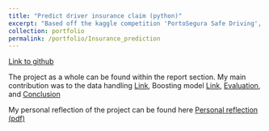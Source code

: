 ```yaml
---
title: "Predict driver insurance claim (python)"
excerpt: "Based off the kaggle competition 'PortoSegura Safe Driving', we implemented ML models to predict if a driver was likely to file an insurance claim"
collection: portfolio
permalink: /portfolio/Insurance_prediction
---
```

[Link to github](https://github.com/TBlainUoB/DST_Assessment1)

The project as a whole can be found within the report section. My main contribution was to the data handling [Link]("https://github.com/TBlainUoB/DST_Assessment1/blob/main/Report/03-%20Data%20Handling.ipynb"), Boosting model [Link]("https://github.com/TBlainUoB/DST_Assessment1/blob/main/Report/06%20-%20Boosting%20Model.ipynb"), [Evaluation]("https://github.com/TBlainUoB/DST_Assessment1/blob/main/Report/07%20-%20Evaluation.ipynb"), and [Conclusion]("https://github.com/TBlainUoB/DST_Assessment1/blob/main/Report/08-%20Conclusion.ipynb")

My personal reflection of the project can be found here [Personal reflection (pdf)]("http://TBlainUoB.github.io/files/Insurance_reflection.pdf")
